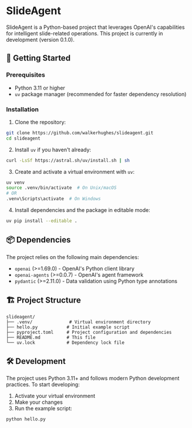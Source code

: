 # SlideAgent

SlideAgent is a Python-based project that leverages OpenAI's capabilities for intelligent slide-related operations. This project is currently in development (version 0.1.0).

## 🚀 Getting Started

### Prerequisites

- Python 3.11 or higher
- `uv` package manager (recommended for faster dependency resolution)

### Installation

1. Clone the repository:
```bash
git clone https://github.com/walkerhughes/slideagent.git
cd slideagent
```

2. Install `uv` if you haven't already:
```bash
curl -LsSf https://astral.sh/uv/install.sh | sh
```

3. Create and activate a virtual environment with `uv`:
```bash
uv venv
source .venv/bin/activate  # On Unix/macOS
# OR
.venv\Scripts\activate  # On Windows
```

4. Install dependencies and the package in editable mode:
```bash
uv pip install --editable .
```

## 📦 Dependencies

The project relies on the following main dependencies:
- `openai` (>=1.69.0) - OpenAI's Python client library
- `openai-agents` (>=0.0.7) - OpenAI's agent framework
- `pydantic` (>=2.11.0) - Data validation using Python type annotations

## 🏗️ Project Structure

```
slideagent/
├── .venv/              # Virtual environment directory
├── hello.py           # Initial example script
├── pyproject.toml     # Project configuration and dependencies
├── README.md          # This file
└── uv.lock            # Dependency lock file
```

## 🛠️ Development

The project uses Python 3.11+ and follows modern Python development practices. To start developing:

1. Activate your virtual environment
2. Make your changes
3. Run the example script:
```bash
python hello.py
```
